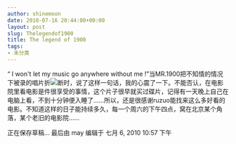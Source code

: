 ```yaml
---
author: shinemoon
date: 2010-07-16 20:44:00+00:00
layout: post
slug: Thelegendof1900
title: The legend of 1900
tags:
- 未分类
---
```


“ I won't let my music go anywhere without me !”当MR.1900把不知情的情况下被录的唱片折![](http://t.douban.com/lpic/s1488647.jpg)断时，说了这样一句话，我的心震了一下。不能否认，在电影院里看电影是件很享受的事情，这个片子很早就买过碟片，记得有一天晚上自己在电脑上看，不到十分钟便入睡了……所以，还是很感谢ruzuo能找来这么多好看的电影。不知道这样的日子能持续多久，每一个周六的下午四点，窝在北京某个角落，某个老旧的电影院……  
  
正在保存草稿… 最后由 may 编辑于 七月 6, 2010 10:57 下午
